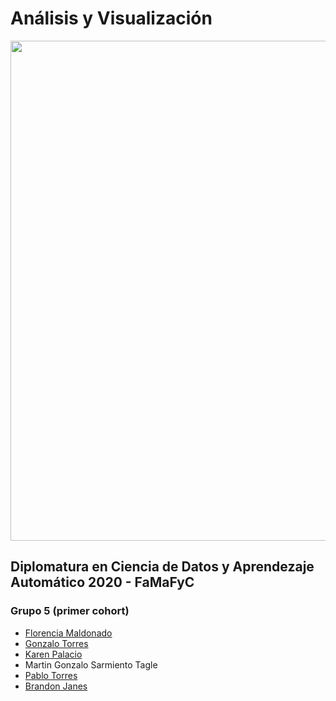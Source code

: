 Análisis y Visualización
=======================
<img
  src="https://i.imgur.com/m9Zi2q2.png"
  width="800"
  />
  
## Diplomatura en Ciencia de Datos y Aprendezaje Automático 2020 - FaMaFyC
### Grupo 5 (primer cohort)
* [Florencia Maldonado](github.com/florenciamaldonado)
* [Gonzalo Torres](github.com/gonzanicolastorres)
* [Karen Palacio](github.com/karen-pal)
* Martin Gonzalo Sarmiento Tagle
* [Pablo Torres](https://github.com/Pablo-Glitch)
* [Brandon Janes](https://github.com/bubjanes)
